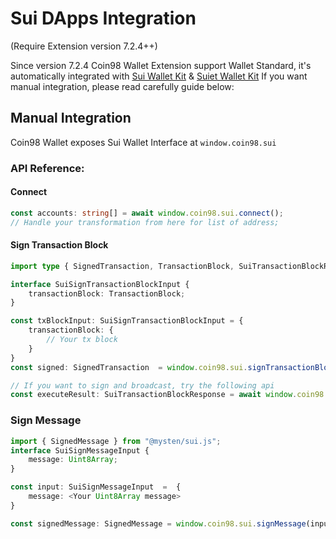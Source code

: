 # Sui DApps Integration

(Require Extension version 7.2.4++)

Since version 7.2.4 Coin98 Wallet Extension support Wallet Standard, it's automatically integrated with [Sui Wallet Kit](https://sui-wallet-kit.vercel.app/advanced/wallet-standard) & [Suiet Wallet Kit](https://kit.suiet.app/) If you want manual integration, please read carefully guide below:

## Manual Integration

Coin98 Wallet exposes Sui Wallet Interface at `window.coin98.sui`

### API Reference:

#### Connect

```typescript
const accounts: string[] = await window.coin98.sui.connect();
// Handle your transformation from here for list of address;
```

#### Sign Transaction Block

```typescript
import type { SignedTransaction, TransactionBlock, SuiTransactionBlockResponse } from "@mysten/sui.js";

interface SuiSignTransactionBlockInput {
    transactionBlock: TransactionBlock;
}

const txBlockInput: SuiSignTransactionBlockInput = { 
	transactionBlock: { 
		// Your tx block
	} 
}
const signed: SignedTransaction  = window.coin98.sui.signTransactionBlock(txBlockInput)

// If you want to sign and broadcast, try the following api
const executeResult: SuiTransactionBlockResponse = await window.coin98.sui.signAndExecuteTransactionBlock(txBlockInput)
```

### Sign Message

```typescript
import { SignedMessage } from "@mysten/sui.js";
interface SuiSignMessageInput {
    message: Uint8Array;
}

const input: SuiSignMessageInput  =  { 
	message: <Your Uint8Array message>
}

const signedMessage: SignedMessage = window.coin98.sui.signMessage(input);
```
